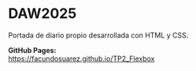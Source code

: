 # DAW2025

Portada de diario propio desarrollada con HTML y CSS.

**GitHub Pages:**  
https://facundosuarez.github.io/TP2_Flexbox